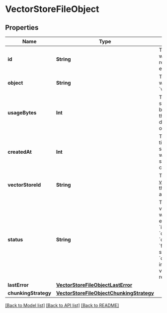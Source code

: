 # VectorStoreFileObject

## Properties
Name | Type | Description | Notes
------------ | ------------- | ------------- | -------------
**id** | **String** | The identifier, which can be referenced in API endpoints. | 
**object** | **String** | The object type, which is always &#x60;vector_store.file&#x60;. | 
**usageBytes** | **Int** | The total vector store usage in bytes. Note that this may be different from the original file size. | 
**createdAt** | **Int** | The Unix timestamp (in seconds) for when the vector store file was created. | 
**vectorStoreId** | **String** | The ID of the [vector store](/docs/api-reference/vector-stores/object) that the [File](/docs/api-reference/files) is attached to. | 
**status** | **String** | The status of the vector store file, which can be either &#x60;in_progress&#x60;, &#x60;completed&#x60;, &#x60;cancelled&#x60;, or &#x60;failed&#x60;. The status &#x60;completed&#x60; indicates that the vector store file is ready for use. | 
**lastError** | [**VectorStoreFileObjectLastError**](VectorStoreFileObjectLastError.md) |  | 
**chunkingStrategy** | [**VectorStoreFileObjectChunkingStrategy**](VectorStoreFileObjectChunkingStrategy.md) |  | [optional] 

[[Back to Model list]](../README.md#documentation-for-models) [[Back to API list]](../README.md#documentation-for-api-endpoints) [[Back to README]](../README.md)


